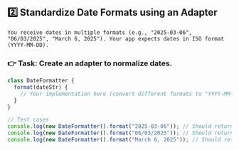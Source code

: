 ## 2️⃣ Standardize Date Formats using an Adapter
    You receive dates in multiple formats (e.g., "2025-03-06", "06/03/2025", "March 6, 2025"). Your app expects dates in ISO format (YYYY-MM-DD).

### 👉 Task: Create an adapter to normalize dates.

```javascript
class DateFormatter {
  format(dateStr) {
    // Your implementation here (convert different formats to "YYYY-MM-DD")
  }
}

// Test cases
console.log(new DateFormatter().format("2025-03-06")); // Should return "2025-03-06"
console.log(new DateFormatter().format("06/03/2025")); // Should return "2025-03-06"
console.log(new DateFormatter().format("March 6, 2025")); // Should return "2025-03-06"
```